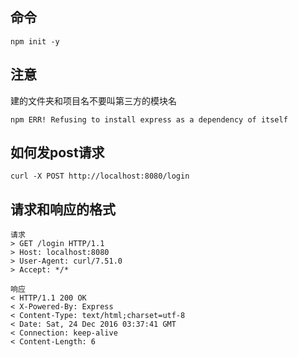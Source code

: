 ## 命令
```
npm init -y

```
## 注意
建的文件夹和项目名不要叫第三方的模块名
```
npm ERR! Refusing to install express as a dependency of itself
```
## 如何发post请求
```
curl -X POST http://localhost:8080/login
```

## 请求和响应的格式
```
请求
> GET /login HTTP/1.1
> Host: localhost:8080
> User-Agent: curl/7.51.0
> Accept: */*

响应
< HTTP/1.1 200 OK
< X-Powered-By: Express
< Content-Type: text/html;charset=utf-8
< Date: Sat, 24 Dec 2016 03:37:41 GMT
< Connection: keep-alive
< Content-Length: 6

```